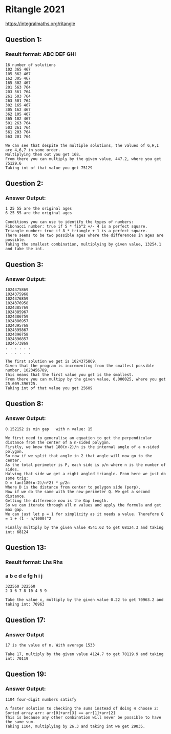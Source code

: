 # Ritangle 2021 
https://integralmaths.org/ritangle

## Question 1:  
### Result format: ABC DEF GHI

	16 number of solutions
	102 365 467
	105 362 467
	162 305 467
	165 302 467
	201 563 764
	203 561 764
	261 503 764
	263 501 764
	302 165 467
	305 162 467
	362 105 467
	365 102 467
	501 263 764
	503 261 764
	561 203 764
	563 201 764

	We can see that despite the multiple solutions, the values of G,H,I are 4,6,7 in some order.
	Multiplying them out you get 168.
	From there you can multiply by the given value, 447.2, where you get 75129.6
	Taking int of that value you get 75129

## Question 2:  
### Answer Output:

	1 25 55 are the original ages
	6 25 55 are the original ages
	
	Conditions you can use to identify the types of numbers:
	Fibonacci number: true if 5 * fib^2 +/- 4 is a perfect square.
	Triangle number: true if 8 * triangle + 1 is a perfect square.
	There seems to be two possible ages where the differences in ages are possible.
	Taking the smallest combination, multiplying by given value, 13254.1 and take the int.


## Question 3:  
### Answer Output:

	1024375869
	1024375968
	1024376859
	1024376958
	1024385769
	1024385967
	1024386759
	1024386957
	1024395768
	1024395867
	1024396758
	1024396857
	1024573869
	. . . . . .
	. . . . . .

	The first solution we get is 1024375869.
	Given that the program is incrementing from the smallest possible number, 1023456789,
	this means that the first value you get is the smallest.
	From there you can multipy by the given value, 0.000025, where you get 25,609.396725.
	Taking int of that value you get 25609

## Question 8:
### Answer Output:

	0.152152 is min gap   with n value: 15
	
	We first need to generalise an equation to get the perpendicular distance from the center of a n-sided polygon.
	Firstly, we know that 180(n-2)/n is the internal angle of a n-sided polygon. 
	So now if we split that angle in 2 that angle will now go to the center.
	As the total perimeter is P, each side is p/n where n is the number of sides.
	Halving that side we get a right angled triangle. From here we just do some trig:
	D = tan(180(n-2)/n*2) * p/2n
	Where D is the distance from center to polygon side (perp).
	Now if we do the same with the new perimeter Q. We get a second distance.
	Getting the difference now is the Gap length. 
	So we can iterate through all n values and apply the formula and get max gap.
	We can just let p = 1 for simplicity as it needs a value. Therefore Q = 1 + (1 - n/1000)^2
	
	Finally multiply by the given value 4541.62 to get 68124.3 and taking int: 68124

## Question 13:
### Result format: Lhs Rhs
### a b c d e fg h i j
	
	322560 322560
	2 3 6 7 8 10 4 5 9
	
	Take the value x, multiply by the given value 0.22 to get 70963.2 and taking int: 70963
	
## Question 17:
### Answer Output
	
	17 is the value of n. With average 1533
	
	Take 17, multiply by the given value 4124.7 to get 70119.9 and taking int: 70119
	
## Question 19:  
### Answer Output:

	1104 four-digit numbers satisfy
	
	A faster solution to checking the sums instead of doing 4 choose 2:
	Sorted array arr: arr[0]+arr[3] == arr[1]+arr[2]
	This is because any other combination will never be possible to have the same sum.
	Taking 1104, multiplying by 26.3 and taking int we get 29035.
	

